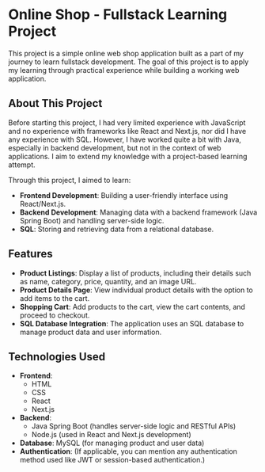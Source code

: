 # Online Shop - Fullstack Learning Project

This project is a simple online web shop application built as a part of my journey to learn fullstack development. The goal of this project is to apply my learning through practical experience while building a working web application.

## About This Project

Before starting this project, I had very limited experience with JavaScript and no experience with frameworks like React and Next.js, nor did I have any experience with SQL. However, I have worked quite a bit with Java, especially in backend development, but not in the context of web applications. I aim to extend my knowledge with a project-based learning attempt. 

Through this project, I aimed to learn:
- **Frontend Development**: Building a user-friendly interface using React/Next.js.
- **Backend Development**: Managing data with a backend framework (Java Spring Boot) and handling server-side logic.
- **SQL**: Storing and retrieving data from a relational database.

## Features

- **Product Listings**: Display a list of products, including their details such as name, category, price, quantity, and an image URL.
- **Product Details Page**: View individual product details with the option to add items to the cart.
- **Shopping Cart**: Add products to the cart, view the cart contents, and proceed to checkout.
- **SQL Database Integration**: The application uses an SQL database to manage product data and user information.

## Technologies Used

- **Frontend**:
  - HTML
  - CSS
  - React
  - Next.js
- **Backend**:
  - Java Spring Boot (handles server-side logic and RESTful APIs)
  - Node.js (used in React and Next.js development)
- **Database**: MySQL (for managing product and user data)
- **Authentication**: (If applicable, you can mention any authentication method used like JWT or session-based authentication.)
